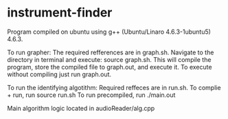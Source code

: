 instrument-finder
================

Program compiled on ubuntu using g++ (Ubuntu/Linaro 4.6.3-1ubuntu5) 4.6.3.

To run grapher:
The required refferences are in graph.sh.
Navigate to the directory in terminal and execute:
  source graph.sh.
This will compile the program, store the compiled file to graph.out, and execute it.
To execute without compiling just run graph.out.

To run the identifying algotithm:
Required reffeces are in run.sh.
To complie + run, run
  source run.sh
To run precompiled, run
  ./main.out
  
Main algorithm logic located in audioReader/alg.cpp

